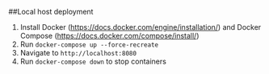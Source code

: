 ##Local host deployment

1) Install Docker (https://docs.docker.com/engine/installation/) and Docker Compose (https://docs.docker.com/compose/install/) <br/>
2) Run `docker-compose up --force-recreate` <br/>
3) Navigate to `http://localhost:8080`
4) Run `docker-compose down` to stop containers <br/>